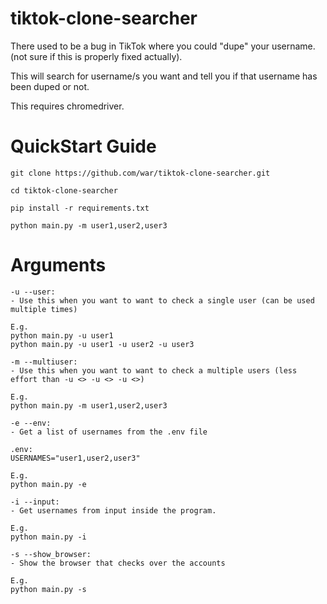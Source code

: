 # tiktok-clone-searcher
There used to be a bug in TikTok where you could "dupe" your username. (not sure if this is properly fixed actually).

This will search for username/s you want and tell you if that username has been duped or not.

This requires chromedriver.

# QuickStart Guide
```
git clone https://github.com/war/tiktok-clone-searcher.git

cd tiktok-clone-searcher

pip install -r requirements.txt

python main.py -m user1,user2,user3
```

# Arguments
```
-u --user:
- Use this when you want to want to check a single user (can be used multiple times)

E.g.
python main.py -u user1
python main.py -u user1 -u user2 -u user3
```
```
-m --multiuser:
- Use this when you want to want to check a multiple users (less effort than -u <> -u <> -u <>)

E.g.
python main.py -m user1,user2,user3
```
```
-e --env:
- Get a list of usernames from the .env file

.env:
USERNAMES="user1,user2,user3"

E.g.
python main.py -e
```
```
-i --input:
- Get usernames from input inside the program.

E.g.
python main.py -i
```
```
-s --show_browser:
- Show the browser that checks over the accounts

E.g.
python main.py -s
```
